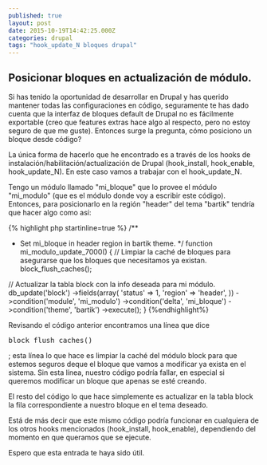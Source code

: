 ```yaml
---
published: true
layout: post
date: 2015-10-19T14:42:25.000Z
categories: drupal
tags: "hook_update_N bloques drupal"
---
```



## Posicionar bloques en actualización de módulo.

Si has tenido la oportunidad de desarrollar en Drupal y has querido mantener todas las configuraciones en código, seguramente te has dado cuenta que la interfaz de bloques default de Drupal no es fácilmente exportable (creo que features extras hace algo al respecto, pero no estoy seguro de que me guste). Entonces surge la pregunta, cómo posiciono un bloque desde código?

La única forma de hacerlo que he encontrado es a través de los hooks de instalación/habilitación/actualización de Drupal (hook_install, hook_enable, hook_update_N). En este caso vamos a trabajar con el hook_update_N.

Tengo un módulo llamado "mi_bloque" que lo provee el módulo "mi_modulo" (que es el módulo donde voy a escribir este código). Entonces, para posicionarlo en la región "header" del tema "bartik" tendría que hacer algo como así:

{% highlight php startinline=true %}
/**
 * Set mi_bloque in header region in bartik theme.
 */
function mi_modulo_update_7000() {
  // Limpiar la caché de bloques para asegurarse que los bloques que necesitamos ya existan.
  block_flush_caches();

  // Actualizar la tabla block con la info deseada para mi módulo.
  db_update('block')
    ->fields(array(
      'status' => 1,
      'region' => 'header',
    ))
    ->condition('module', 'mi_modulo')
    ->condition('delta', 'mi_bloque')
    ->condition('theme', 'bartik')
    ->execute();
}
{%endhighlight%}

Revisando el código anterior encontramos una línea que dice <pre>block_flush_caches()</pre>; esta línea lo que hace es limpiar la caché del módulo block para que estemos seguros deque el bloque que vamos a modificar ya exista en el sistema. Sin esta línea, nuestro código podría fallar, en especial si queremos modificar un bloque que apenas se esté creando.

El resto del código lo que hace simplemente es actualizar en la tabla block la fila correspondiente a nuestro bloque en el tema deseado.

Está de más decir que este mismo código podría funcionar en cualquiera de los otros hooks mencionados (hook_install, hook_enable), dependiendo del momento en que queramos que se ejecute.

Espero que esta entrada te haya sido útil.
